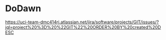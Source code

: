 # DoDawn

https://uci-team-dmc414rj.atlassian.net/jira/software/projects/GIT/issues/?jql=project%20%3D%20%22GIT%22%20ORDER%20BY%20created%20DESC
